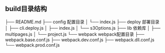 ## build目录结构

├── README.md
├── config  配置目录
│   └── index.js
├── deploy  部署目录
│   ├── cli.deploy.js
│   ├── index.js
│   └── s3Options.js
├── lib     依赖库
│   ├── multipages.js
│   └── project.js
└── webpack webpack配置目录 
    ├── webpack.base.conf.js
    ├── webpack.dev.conf.js
    ├── webpack.dll.conf.js
    └── webpack.prod.conf.js